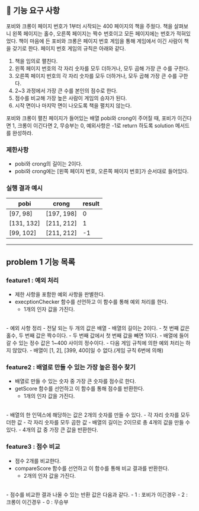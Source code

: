 ## 🚀 기능 요구 사항

포비와 크롱이 페이지 번호가 1부터 시작되는 400 페이지의 책을 주웠다. 책을 살펴보니 왼쪽 페이지는 홀수, 오른쪽 페이지는 짝수 번호이고 모든 페이지에는 번호가 적혀있었다. 책이 마음에 든 포비와 크롱은 페이지 번호 게임을 통해 게임에서 이긴 사람이 책을 갖기로 한다. 페이지 번호 게임의 규칙은 아래와 같다.

1. 책을 임의로 펼친다.
2. 왼쪽 페이지 번호의 각 자리 숫자를 모두 더하거나, 모두 곱해 가장 큰 수를 구한다.
3. 오른쪽 페이지 번호의 각 자리 숫자를 모두 더하거나, 모두 곱해 가장 큰 수를 구한다.
4. 2~3 과정에서 가장 큰 수를 본인의 점수로 한다.
5. 점수를 비교해 가장 높은 사람이 게임의 승자가 된다.
6. 시작 면이나 마지막 면이 나오도록 책을 펼치지 않는다.

포비와 크롱이 펼친 페이지가 들어있는 배열 pobi와 crong이 주어질 때, 포비가 이긴다면 1, 크롱이 이긴다면 2, 무승부는 0, 예외사항은 -1로 return 하도록 solution 메서드를 완성하라.

### 제한사항

- pobi와 crong의 길이는 2이다.
- pobi와 crong에는 [왼쪽 페이지 번호, 오른쪽 페이지 번호]가 순서대로 들어있다.

### 실행 결과 예시

| pobi       | crong      | result |
| ---------- | ---------- | ------ |
| [97, 98]   | [197, 198] | 0      |
| [131, 132] | [211, 212] | 1      |
| [99, 102]  | [211, 212] | -1     |

---
## problem 1 기능 목록
### feature1 : 예외 처리
- 제한 사항을 포함한 예외 사항을 판별한다.
- execptionChecker 함수를 선언하고 이 함수를 통해 예외 처리를 한다.
  - 1개의 인자 값을 가진다.
<br>
- 예외 사항 정리
  - 전달 되는 두 개의 값은 배열
  - 배열의 길이는 2이다.
  - 첫 번째 값은 홀수, 두 번째 값은 짝수이다.
  - 두 번째 값에서 첫 번째 값을 빼면 1이다.
  - 배열에 들어갈 수 있는 정수 값은 1~400 사이의 정수이다.
- 다음 게임 규칙에 의한 예외 처리는 하지 않았다.
  - 배열이 [1, 2], [399, 400]일 수 없다.(게임 규칙 6번에 의해)

### feature2 : 배열로 만들 수 있는 가장 높은 점수 찾기
- 배열로 만들 수 있는 숫자 중 가장 큰 숫자를 점수로 한다.
- getScore 함수를 선언하고 이 함수를 통해 점수를 반환한다.
  - 1개의 인자 값을 가진다.
<br>
- 배열의 한 인덱스에 해당하는 값은 2개의 숫자를 만들 수 있다.
  - 각 자리 숫자를 모두 더한 값
  - 각 자리 숫자를 모두 곱한 값
- 배열의 길이는 2이므로 총 4개의 값을 만들 수 있다.
- 4개의 값 중 가장 큰 값을 반환한다.

### feature3 : 점수 비교
- 점수 2개를 비교한다.
- compareScore 함수를 선언하고 이 함수를 통해 비교 결과를 반환한다.
  - 2개의 인자 값을 가진다.
<br>
- 점수를 비교한 결과 나올 수 있는 반환 값은 다음과 같다.
  - 1 : 포비가 이긴경우
  - 2 : 크롱이 이긴경우
  - 0 : 무승부